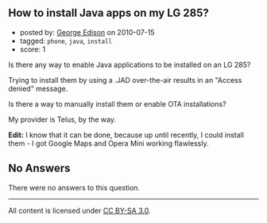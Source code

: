 ## How to install Java apps on my LG 285?

- posted by: [George Edison](https://stackexchange.com/users/-1/19-george-edison) on 2010-07-15
- tagged: `phone`, `java`, `install`
- score: 1

<p>Is there any way to enable Java applications to be installed on an LG 285?</p>

<p>Trying to install them by using a .JAD over-the-air results in an "Access denied" message.</p>

<p>Is there a way to manually install them or enable OTA installations?</p>

<p>My provider is Telus, by the way.</p>

<p><strong>Edit:</strong> I know that it can be done, because up until recently, I could install them - I got Google Maps and Opera Mini working flawlessly.</p>


## No Answers

There were no answers to this question.


---

All content is licensed under [CC BY-SA 3.0](https://creativecommons.org/licenses/by-sa/3.0/).
